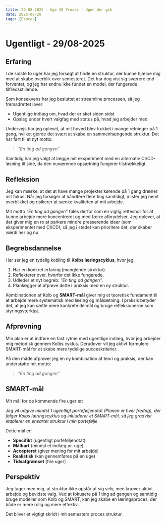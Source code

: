 ```yaml
---
title: 29-08-2025 - Uge 35 Proces - Ugen der gik
date: 2025-08-29
tags: [Proces]
---
```


# Ugentligt - 29/08-2025

## __Erfaring__  
I de sidste to uger har jeg forsøgt at finde en struktur, der kunne hjælpe mig med at skabe overblik over semesteret. Det har dog vist sig sværere end forventet, og jeg har endnu ikke fundet en model, der fungerede tilfredsstillende.  

Som konsekvens har jeg besluttet at streamline processen, så jeg fremadrettet laver:  
- Ugentlige indlæg om, hvad der er sket siden sidst  
- Opslag under hvert valgfag med status på, hvad jeg arbejder med  

Undervejs har jeg oplevet, at mit hoved blev trukket i mange retninger på 1 gang, hvilket gjorde det svært at skabe en sammenhængende struktur. Det har ført til et nyt motto:  

> *"En ting ad gangen"*  

Samtidig har jeg valgt at lægge mit eksperiment med en alternativ CI/CD-løsning til side, da den nuværende opsætning fungerer tilstrækkeligt.  

## __Refleksion__  
Jeg kan mærke, at det at have mange projekter kørende på 1 gang dræner mit fokus. Når jeg forsøger at håndtere flere ting samtidigt, mister jeg nemt overblikket og risikerer at sænke kvaliteten af mit arbejde.  

Mit motto *"En ting ad gangen"* føles derfor som en vigtig rettesnor for at kunne arbejde mere koncentreret og med færre afbrydelser. Jeg oplever, at det giver mig en ro at parkere mindre presserende ideer (som eksperimentet med CI/CD), så jeg i stedet kan prioritere det, der skaber værdi her og nu.  

## __Begrebsdannelse__  
Her ser jeg en tydelig kobling til **Kolbs læringscyklus**, hvor jeg:  
1. Har en konkret erfaring (manglende struktur).  
2. Reflekterer over, hvorfor det ikke fungerede.  
3. Udleder et nyt begreb: *"En ting ad gangen"*.  
4. Planlægger at afprøve dette i praksis med en ny struktur.  

Kombinationen af Kolb og **SMART-mål** giver mig et teoretisk fundament til at arbejde mere systematisk med læring og målsætning. I praksis betyder det, at jeg kan sætte mere konkrete delmål og bruge refleksionerne som styringsværktøj.  

## __Afprøvning__  
Min plan er at indføre en fast rytme med ugentlige indlæg, hvor jeg arbejder mig metodisk gennem Kolbs cyklus. Derudover vil jeg aktivt formulere SMART-mål for at skabe mere tydelige succeskriterier.  

På den måde afprøver jeg en ny kombination af teori og praksis, der kan understøtte mit motto:  

> *"En ting ad gangen"*  

## __SMART-mål__  
Mit mål for de kommende fire uger er:  

*Jeg vil udgive mindst 1 ugentligt porteføljenotat (Planen er hver fredag), der følger Kolbs læringscyklus og inkluderer et SMART-mål, så jeg gradvist etablerer en ensartet struktur i min portefølje.*  

Dette mål er:  
- **Specifikt** (ugentligt porteføljenotat)  
- **Målbart** (mindst et indlæg pr. uge)  
- **Accepteret** (giver mening for mit arbejde)  
- **Realistisk** (kan gennemføres på en uge)  
- **Tidsafgrænset** (fire uger)  

## __Perspektiv__  
Jeg tager med mig, at struktur ikke opstår af sig selv, men kræver aktivt arbejde og bevidste valg. Ved at fokusere på 1 ting ad gangen og samtidig bruge modeller som Kolb og SMART, kan jeg skabe en læringsproces, der både er mere rolig og mere effektiv.  

Det bliver et vigtigt skridt i mit semesters proces struktur.
